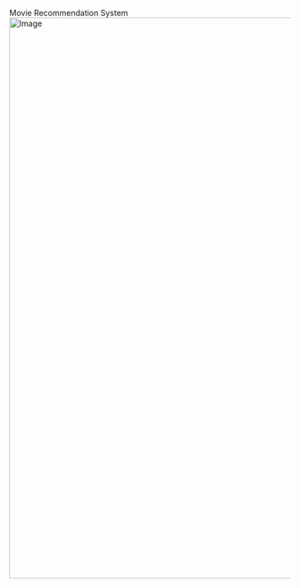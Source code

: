 Movie Recommendation System
<img width="1909" height="1006" alt="Image" src="https://github.com/user-attachments/assets/d953b1e0-d152-40ab-9b3d-60d871158c76" />
